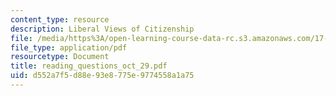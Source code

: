```yaml
---
content_type: resource
description: Liberal Views of Citizenship
file: /media/https%3A/open-learning-course-data-rc.s3.amazonaws.com/17-042-citizenship-and-pluralism-fall-2003/d552a7f5d88e93e8775e9774558a1a75_reading_questions_oct_29.pdf
file_type: application/pdf
resourcetype: Document
title: reading_questions_oct_29.pdf
uid: d552a7f5-d88e-93e8-775e-9774558a1a75
---
```

